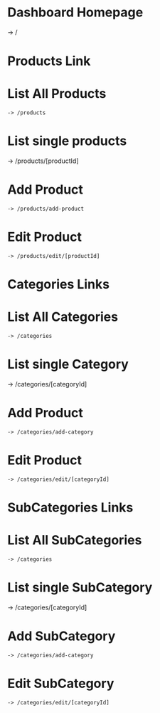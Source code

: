 # Dashboard Homepage
  -> /

# Products Link
  # List All Products 
    -> /products
  # List single products
  -> /products/[productId]
  # Add Product
    -> /products/add-product
  # Edit Product
    -> /products/edit/[productId]
  
# Categories Links
  # List All Categories 
    -> /categories
  # List single Category
  -> /categories/[categoryId]
  # Add Product
    -> /categories/add-category
  # Edit Product
    -> /categories/edit/[categoryId]


# SubCategories Links
  # List All SubCategories 
    -> /categories
  # List single SubCategory
  -> /categories/[categoryId]
  # Add SubCategory
    -> /categories/add-category
  # Edit SubCategory
    -> /categories/edit/[categoryId]

<!-- FOLLOW THIS PATTERN FOR SHOPS, PLANS, ORDERS, PRODUCT COMMENTS -->
  
